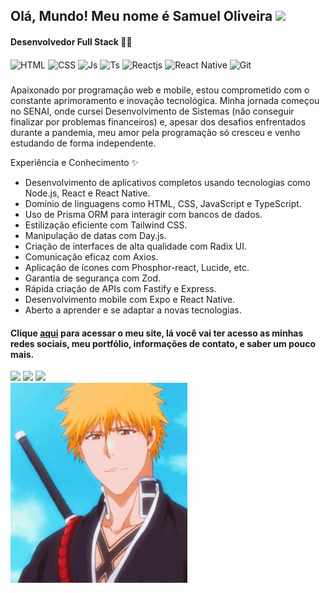 ## Olá, Mundo! Meu nome é Samuel Oliveira <img src="https://media.giphy.com/media/hvRJCLFzcasrR4ia7z/giphy.gif" width="35">

#### Desenvolvedor Full Stack 👨‍💻

<div display="flex">
  <img align="center" alt="HTML" src="https://img.shields.io/badge/HTML5-E34F26?style=for-the-badge&logo=html5&logoColor=white">
  <img align="center" alt="CSS" src="https://img.shields.io/badge/CSS3-1572B6?style=for-the-badge&logo=css3&logoColor=white">
  <img align="center" alt="Js" src="https://img.shields.io/badge/JavaScript-323330?style=for-the-badge&logo=javascript&logoColor=F7DF1E">
  <img align="center" alt="Ts" src="https://img.shields.io/badge/Typescript-323330?style=for-the-badge&logo=typescript&logoColor=F7DF1E">
  <img align="center" alt="Reactjs" src="https://img.shields.io/badge/React-20232A?style=for-the-badge&logo=react&logoColor=61DAFB">
  <img align="center" alt="React Native" src="https://img.shields.io/badge/React_Native-20232A?style=for-the-badge&logo=react&logoColor=61DAFB">
  <img align="center" alt="Git" src="https://img.shields.io/badge/GIT-E44C30?style=for-the-badge&logo=git&logoColor=white" />
</div>

###

Apaixonado por programação web e mobile, estou comprometido com o constante aprimoramento e inovação tecnológica. Minha jornada começou no SENAI, onde cursei Desenvolvimento de Sistemas (não conseguir finalizar por problemas financeiros) e, apesar dos desafios enfrentados durante a pandemia, meu amor pela programação só cresceu e venho estudando de forma independente.

Experiência e Conhecimento ✨

- Desenvolvimento de aplicativos completos usando tecnologias como Node.js, React e React Native.
- Domínio de linguagens como HTML, CSS, JavaScript e TypeScript.
- Uso de Prisma ORM para interagir com bancos de dados.
- Estilização eficiente com Tailwind CSS.
- Manipulação de datas com Day.js.
- Criação de interfaces de alta qualidade com Radix UI.
- Comunicação eficaz com Axios.
- Aplicação de ícones com Phosphor-react, Lucide, etc.
- Garantia de segurança com Zod.
- Rápida criação de APIs com Fastify e Express.
- Desenvolvimento mobile com Expo e React Native.
- Aberto a aprender e se adaptar a novas tecnologias.

#### Clique <a href="https://portfolio-samuel.vercel.app/" target="_blank">aqui</a> para acessar o meu site, lá você vai ter acesso as minhas redes sociais, meu portfólio, informações de contato, e saber um pouco mais.

  <div>
   <a href = "mailto:samuelcontatodev@gmail.com"><img src="https://img.shields.io/badge/Gmail-D14836?style=for-the-badge&logo=gmail&logoColor=white" target="_blank"></a>
  <a href="https://www.linkedin.com/in/samuel-oliveira-9609571b3/" target="_blank"><img src="https://img.shields.io/badge/-LinkedIn-%230077B5?style=for-the-badge&logo=linkedin&logoColor=white" target="_blank"></a>
  <a href="https://www.instagram.com/samuelloliiveira42/" target="_blank"><img src="https://img.shields.io/badge/-Instagram-%23E4405F?style=for-the-badge&logo=instagram&logoColor=white" target="_blank"></a>
  </div>

  <img src="https://raw.githubusercontent.com/Samuelloliiveira/Samuelloliiveira/571d5f6d1d461110248eef45d1ddcc3cd50161a0/gif/ichigo.gif">
